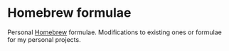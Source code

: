 # Homebrew formulae

Personal [Homebrew](http://brew.sh) formulae. Modifications to existing ones or
formulae for my personal projects.

